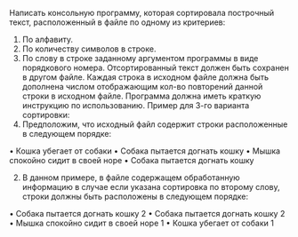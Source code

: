 Написать консольную программу, которая  сортировала построчный текст,  расположенный  в файле по одному из критериев:
1.	По алфавиту.
2.	По количеству символов в строке.
3.	По слову в строке заданному аргументом программы в виде порядкового номера.
      Отсортированный текст должен быть сохранен в другом файле.
      Каждая строка в исходном файле должна быть дополнена числом отображающим кол-во повторений данной строки в исходном файле.
      Программа должна иметь краткую инструкцию по использованию.
      Пример для 3-го варианта сортировки:
1.	Предположим, что исходный файл содержит строки расположенные в следующем порядке:

•	Кошка убегает от собаки
•	Собака пытается догнать кошку
•	Мышка спокойно сидит в своей норе
•	Собака пытается догнать кошку

2.	В данном примере, в файле содержащем обработанную информацию в случае если указана сортировка по второму слову, строки должны быть расположены в следующем порядке:

•	Собака пытается догнать кошку 2
•	Собака пытается догнать кошку 2
•	Мышка спокойно сидит в своей норе 1
•	Кошка убегает от собаки 1
